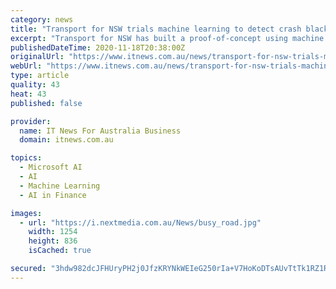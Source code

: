 ```yaml
---
category: news
title: "Transport for NSW trials machine learning to detect crash blackspots"
excerpt: "Transport for NSW has built a proof-of-concept using machine learning technology from Microsoft to identify potentially dangerous traffic intersections and fast-track remediation works. The ‘dangerous intersections’ proof-of-concept,"
publishedDateTime: 2020-11-18T20:38:00Z
originalUrl: "https://www.itnews.com.au/news/transport-for-nsw-trials-machine-learning-to-detect-crash-blackspots-557980"
webUrl: "https://www.itnews.com.au/news/transport-for-nsw-trials-machine-learning-to-detect-crash-blackspots-557980"
type: article
quality: 43
heat: 43
published: false

provider:
  name: IT News For Australia Business
  domain: itnews.com.au

topics:
  - Microsoft AI
  - AI
  - Machine Learning
  - AI in Finance

images:
  - url: "https://i.nextmedia.com.au/News/busy_road.jpg"
    width: 1254
    height: 836
    isCached: true

secured: "3hdw982dcJFHUryPH2j0JfzKRYNkWEIeG250rIa+V7HoKoDTsAUvTtTk1RZ1RtoR829TcvuvCRnHu17G6Jtj0puMzRBHF5ru0EUaYR72tXWrHxugGOAbAYJ+tnhPy36RlowX5vLxvLhQRD86kKdgwwdb9VUnlhyovPOtkurH5Pjg43wYhjdRe/LIn3nyULSxw3BC8rPWKAwfKqTFXax5rfXjfl1vLIjusAjUxQ8+VUxWtpbKzAwTkjm54tqOHPsIovgFUfLIOn1UWnwpw8QzjlX3QTzuZmAdBWGhmN0KmI9N125NNlQBI5DBnrWCKCVGCYrxPXDw/WIWFPaZSKu5sXingOvdX28gC7/2jK7rUDg=;Rra5kuclKHiG84ElmirGSw=="
---
```


